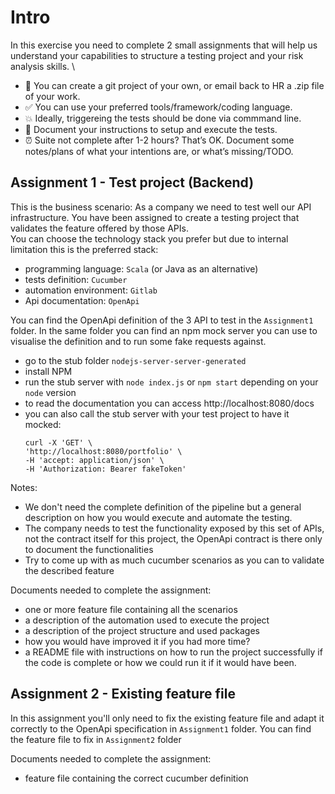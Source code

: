 # Intro
In this exercise you need to complete 2 small assignments that will help us understand your capabilities to structure a testing project and your risk analysis skills. \
* :wrench: You can create a git project of your own, or email back to HR a .zip file of your work.
* :white_check_mark: You can use your preferred tools/framework/coding language.
* :boom: Ideally, triggereing the tests should be done via commmand line.
* :book: Document your instructions to setup and execute the tests.
* :alarm_clock: Suite not complete after 1-2 hours? That’s OK. Document some notes/plans of what your intentions are, or what’s missing/TODO.

## Assignment 1 - Test project (Backend)
This is the business scenario: As a company we need to test well our API infrastructure. You have been assigned to create a testing project that validates the feature offered by those APIs. \
You can choose the technology stack you prefer but due to internal limitation this is the preferred stack:
* programming language: `Scala` (or Java as an alternative)
* tests definition: `Cucumber`
* automation environment: `Gitlab`
* Api documentation: `OpenApi` 

You can find the OpenApi definition of the 3 API to test in the `Assignment1` folder. In the same folder you can find an npm mock server you can use to visualise the definition and to run some fake requests against.
* go to the stub folder `nodejs-server-server-generated` 
* install NPM
* run the stub server with `node index.js` or `npm start` depending on your `node` version
* to read the documentation you can access http://localhost:8080/docs
* you can also call the stub server with your test project to have it mocked: 
  ```
  curl -X 'GET' \
  'http://localhost:8080/portfolio' \
  -H 'accept: application/json' \
  -H 'Authorization: Bearer fakeToken'
  ```

Notes:
* We don't need the complete definition of the pipeline but a general description on how you would execute and automate the testing.
* The company needs to test the functionality exposed by this set of APIs, not the contract itself for this project, the OpenApi contract is there only to document the functionalities
* Try to come up with as much cucumber scenarios as you can to validate the described feature

Documents needed to complete the assignment:
* one or more feature file containing all the scenarios
* a description of the automation used to execute the project
* a description of the project structure and used packages 
* how you would have improved it if you had more time?
* a README file with instructions on how to run the project successfully if the code is complete or how we could run it if it would have been.

## Assignment 2 - Existing feature file
In this assignment you'll only need to fix the existing feature file and adapt it correctly to the OpenApi specification in `Assignment1` folder. You can find the feature file to fix in `Assignment2` folder

Documents needed to complete the assignment:
* feature file containing the correct cucumber definition